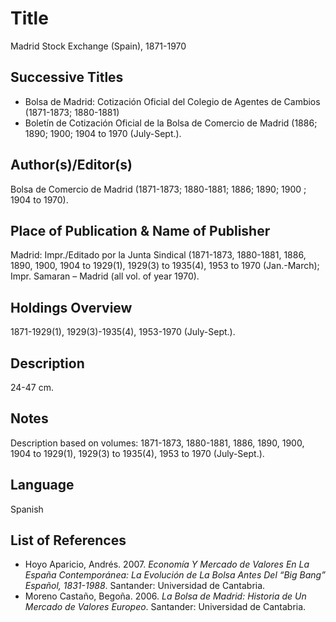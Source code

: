 # Title
Madrid Stock Exchange (Spain), 1871-1970

## Successive Titles
* Bolsa de Madrid: Cotización Oficial del Colegio de Agentes de Cambios (1871-1873; 1880-1881)
* Boletín de Cotización Oficial de la Bolsa de Comercio de Madrid (1886; 1890; 1900; 1904 to 1970 (July-Sept.).  

## Author(s)/Editor(s)
Bolsa de Comercio de Madrid (1871-1873; 1880-1881; 1886; 1890; 1900 ; 1904 to 1970).

## Place of Publication & Name of Publisher
Madrid: Impr./Editado por la Junta Sindical (1871-1873, 1880-1881, 1886, 1890, 1900, 1904 to 1929(1), 1929(3) to 1935(4), 1953 to 1970 (Jan.-March); Impr. Samaran – Madrid (all vol. of year 1970).

## Holdings Overview
1871-1929(1), 1929(3)-1935(4), 1953-1970 (July-Sept.).

## Description
24-47 cm.

## Notes
Description based on volumes: 1871-1873, 1880-1881, 1886, 1890, 1900, 1904 to 1929(1), 1929(3) to 1935(4), 1953 to 1970 (July-Sept.).

## Language
Spanish

## List of References
* Hoyo Aparicio, Andrés. 2007. *Economía Y Mercado de Valores En La España Contemporánea: La Evolución de La Bolsa Antes Del “Big Bang” Español, 1831-1988*. Santander: Universidad de Cantabria.
* Moreno Castaño, Begoña. 2006. *La Bolsa de Madrid: Historia de Un Mercado de Valores Europeo*. Santander: Universidad de Cantabria.
